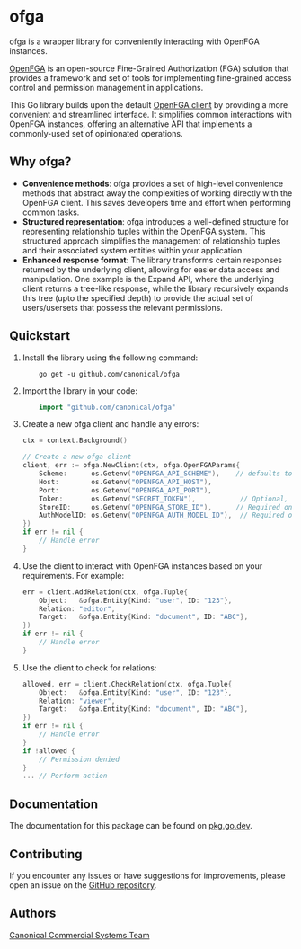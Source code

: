 # ofga

ofga is a wrapper library for conveniently interacting with OpenFGA instances.

[OpenFGA](https://openfga.dev/) is an open-source Fine-Grained Authorization
(FGA) solution that provides a framework and set of tools for implementing
fine-grained access control and permission management in applications.

This Go library builds upon the default
[OpenFGA client](https://github.com/openfga/go-sdk) by providing a more
convenient and streamlined interface. It simplifies common interactions with
OpenFGA instances, offering an alternative API that implements a commonly-used
set of opinionated operations.

## Why ofga?

- **Convenience methods**: ofga provides a set of high-level convenience methods
that abstract away the complexities of working directly with the OpenFGA client.
This saves developers time and effort when performing common tasks.
- **Structured representation**: ofga introduces a well-defined structure for
representing relationship tuples within the OpenFGA system. This structured
approach simplifies the management of relationship tuples and their associated
system entities within your application.
- **Enhanced response format**: The library transforms certain responses
returned by the underlying client, allowing for easier data access and 
manipulation. One example is the Expand API, where the underlying client returns
a tree-like response, while the library recursively expands this tree (upto the
specified depth) to provide the actual set of users/usersets that possess the
relevant permissions.

## Quickstart

1. Install the library using the following command:
    ```shell
        go get -u github.com/canonical/ofga
    ```

2. Import the library in your code:
    ```go
        import "github.com/canonical/ofga"
    ```
   
3. Create a new ofga client and handle any errors:
    ```go
    ctx = context.Background()
    
   // Create a new ofga client
    client, err := ofga.NewClient(ctx, ofga.OpenFGAParams{
        Scheme:      os.Getenv("OPENFGA_API_SCHEME"),    // defaults to `https` if not specified.
        Host:        os.Getenv("OPENFGA_API_HOST"),
        Port:        os.Getenv("OPENFGA_API_PORT"),
        Token:       os.Getenv("SECRET_TOKEN"),           // Optional, based on the OpenFGA instance configuration.
        StoreID:     os.Getenv("OPENFGA_STORE_ID"),      // Required only when connecting to a pre-existing store.
        AuthModelID: os.Getenv("OPENFGA_AUTH_MODEL_ID"),  // Required only when connecting to a pre-existing auth model.
    })
    if err != nil {
        // Handle error
    }
    ```
4. Use the client to interact with OpenFGA instances based on your requirements.
For example:
    ```go
    err = client.AddRelation(ctx, ofga.Tuple{
        Object:   &ofga.Entity{Kind: "user", ID: "123"},
        Relation: "editor",
        Target:   &ofga.Entity{Kind: "document", ID: "ABC"},
    })
    if err != nil {
        // Handle error
    }
    ```
5. Use the client to check for relations:
    ```go
    allowed, err = client.CheckRelation(ctx, ofga.Tuple{
        Object:   &ofga.Entity{Kind: "user", ID: "123"},
        Relation: "viewer",
        Target:   &ofga.Entity{Kind: "document", ID: "ABC"},
    })
    if err != nil {
        // Handle error
    }
    if !allowed {
        // Permission denied
    }
    ... // Perform action
    ```

## Documentation

The documentation for this package can be found on
[pkg.go.dev](https://pkg.go.dev/github.com/canonical/ofga).


## Contributing

If you encounter any issues or have suggestions for improvements, please open
an issue on the [GitHub repository](https://github.com/canonical/ofga).


## Authors

[Canonical Commercial Systems Team](mailto:jaas-dev@lists.launchpad.net)
